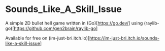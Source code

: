 # Sounds_Like_A_Skill_Issue

A simple 2D bullet hell game written in (Go)[https://go.dev/] using (raylib-go)[https://github.com/gen2brain/raylib-go]

Available for free on (im-just-bri.itch.io)[https://im-just-bri.itch.io/sounds-like-a-skill-issue]